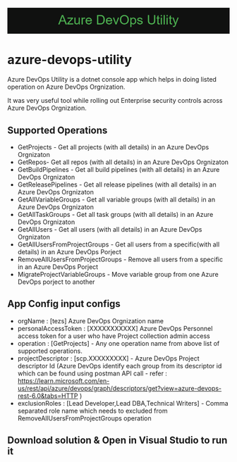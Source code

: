 

![Azure_DevOps_Utility.png](Azure_DevOps_Utility.png)

# azure-devops-utility
Azure DevOps Utility is a dotnet console app which helps in doing listed operation on Azure DevOps Orgnization. 

It was very useful tool while rolling out Enterprise security controls across Azure DevOps Orgnization. 

## Supported Operations

* GetProjects - Get all projects (with all details) in an Azure DevOps Orgnizaton
* GetRepos- Get all repos (with all details) in an Azure DevOps Orgnizaton
* GetBuildPipelines - Get all build pipelines (with all details) in an Azure DevOps Orgnizaton
* GetReleasePipelines - Get all release pipelines (with all details) in an Azure DevOps Orgnizaton
* GetAllVariableGroups - Get all variable groups (with all details) in an Azure DevOps Orgnizaton
* GetAllTaskGroups - Get all task groups (with all details) in an Azure DevOps Orgnizaton
* GetAllUsers - Get all users (with all details) in an Azure DevOps Orgnizaton
* GetAllUsersFromProjectGroups - Get all users from a specific(with all details) in an Azure DevOps Porject
* RemoveAllUsersFromProjectGroups - Remove all users from a specific in an Azure DevOps Porject
* MigrateProjectVariableGroups - Move variable group from one Azure DevOps porject to another

## App Config input configs

* orgName : [tezs] Azure DevOps Orgnization name
* personalAccessToken : [XXXXXXXXXXX] Azure DevOps Personnel access token for a user who have Project collection admin access
* operation : [GetProjects] - Any one operation name from above list of supported operations.
* projectDescriptor : [scp.XXXXXXXXX] - Azure DevOps Project descriptor Id (Azure DevOps identify each group from its descriptor id which can be found using postman API call - refer : https://learn.microsoft.com/en-us/rest/api/azure/devops/graph/descriptors/get?view=azure-devops-rest-6.0&tabs=HTTP )
* exclusionRoles : [Lead Developer,Lead DBA,Technical Writers] - Comma separated role name which needs to excluded from RemoveAllUsersFromProjectGroups operation

## Download solution & Open in Visual Studio to run it
